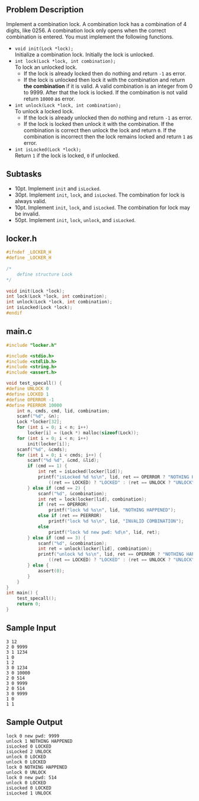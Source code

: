 ## Problem Description ##

Implement a combination lock. A combination lock has a combination of 4 digits, like 0256. A combination lock only opens when the correct combination is entered. You must implement the following functions.

* `void init(Lock *lock);`  
Initialize a combination lock. Initially the lock is unlocked. 
* `int lock(Lock *lock, int combination);`  
To lock an unlocked lock. 
	* If the lock is already locked then do nothing and return `-1` as error. 
	* If the lock is unlocked then lock it with the combination and return **the combination** if it is valid. A valid combination is an integer from 0 to 9999. After that the lock is locked. If the combination is not valid return `10000` as error.
* `int unlock(Lock *lock, int combination);`  
To unlock a locked lock.
	* If the lock is already unlocked then do nothing and return `-1` as error. 
	* If the lock is locked then unlock it with the combination. If the combination is correct then unlock the lock and return `0`. If the combination is incorrect then the lock remains locked and return `1` as error.
* `int isLocked(Lock *lock);`  
Return `1` if the lock is locked, `0` if unlocked.

## Subtasks ##

* 10pt. Implement `init` and `isLocked`.
* 30pt. Implement `init`, `lock`, and `isLocked`. The combination for lock is always valid.
* 10pt. Implement `init`, `lock`, and `isLocked`. The combination for lock may be invalid.
* 50pt. Implement `init`, `lock`, `unlock`, and `isLocked`.

## locker.h ##

```c
#ifndef _LOCKER_H
#define _LOCKER_H
 
/*
	define structure Lock
*/
 
void init(Lock *lock);
int lock(Lock *lock, int combination);
int unlock(Lock *lock, int combination);
int isLocked(Lock *lock);
#endif
```

## main.c ##

```c
#include "locker.h"

#include <stdio.h>
#include <stdlib.h>
#include <string.h>
#include <assert.h>

void test_specall() {
#define UNLOCK 0
#define LOCKED 1
#define OPERROR -1
#define PEERROR 10000
    int n, cmds, cmd, lid, combination;
    scanf("%d", &n);
    Lock *locker[32];
    for (int i = 0; i < n; i++)
        locker[i] = (Lock *) malloc(sizeof(Lock));
    for (int i = 0; i < n; i++)
        init(locker[i]);
    scanf("%d", &cmds);
    for (int i = 0; i < cmds; i++) {
        scanf("%d %d", &cmd, &lid);
        if (cmd == 1) {
            int ret = isLocked(locker[lid]);
            printf("isLocked %d %s\n", lid, ret == OPERROR ? "NOTHING HAPPENED" :
                ((ret == LOCKED) ? "LOCKED" : (ret == UNLOCK ? "UNLOCK" : "INVALID VALUE")));
        } else if (cmd == 2) {
            scanf("%d", &combination);
            int ret = lock(locker[lid], combination);
            if (ret == OPERROR)
                printf("lock %d %s\n", lid, "NOTHING HAPPENED");
            else if (ret == PEERROR)
                printf("lock %d %s\n", lid, "INVALID COMBINATION");
            else
                printf("lock %d new pwd: %d\n", lid, ret);
        } else if (cmd == 3) {
            scanf("%d", &combination);
            int ret = unlock(locker[lid], combination);
            printf("unlock %d %s\n", lid, ret == OPERROR ? "NOTHING HAPPENED" :
                ((ret == LOCKED) ? "LOCKED" : (ret == UNLOCK ? "UNLOCK" : "INVALID VALUE")));
        } else {
            assert(0);
        }
    }
}
int main() {
    test_specall();
    return 0;
}
```

## Sample Input ##

```
3 12
2 0 9999
3 1 1234
1 0
1 2
3 0 1234
3 0 10000
2 0 514
3 0 9999
2 0 514
3 0 9999
1 0
1 1
```

## Sample Output ##

```
lock 0 new pwd: 9999
unlock 1 NOTHING HAPPENED
isLocked 0 LOCKED
isLocked 2 UNLOCK
unlock 0 LOCKED
unlock 0 LOCKED
lock 0 NOTHING HAPPENED
unlock 0 UNLOCK
lock 0 new pwd: 514
unlock 0 LOCKED
isLocked 0 LOCKED
isLocked 1 UNLOCK
```
